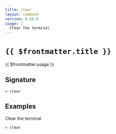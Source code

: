 ```yaml
---
title: clear
layout: command
version: 0.60.0
usage: |
  Clear the terminal.
---
```


# `{{ $frontmatter.title }}`

<div style='white-space: pre-wrap;'>{{ $frontmatter.usage }}</div>

## Signature

```> clear ```

## Examples

Clear the terminal
```shell
> clear
```
